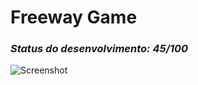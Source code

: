 # Freeway Game
<h3><em>Status do desenvolvimento: 45/100 </em></h3>

![Screenshot](gamewallpaper.png)
